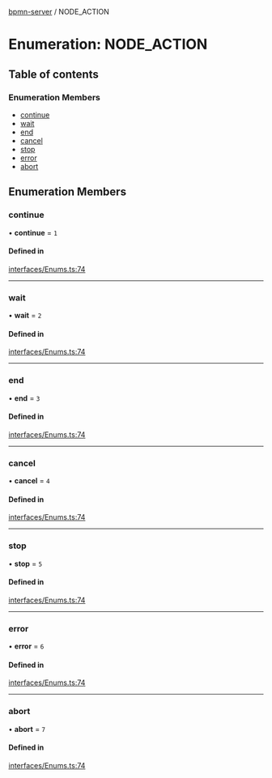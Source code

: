[bpmn-server](../readme.md) / NODE\_ACTION

# Enumeration: NODE\_ACTION

## Table of contents

### Enumeration Members

- [continue](NODE_ACTION.md#continue)
- [wait](NODE_ACTION.md#wait)
- [end](NODE_ACTION.md#end)
- [cancel](NODE_ACTION.md#cancel)
- [stop](NODE_ACTION.md#stop)
- [error](NODE_ACTION.md#error)
- [abort](NODE_ACTION.md#abort)

## Enumeration Members

### continue

• **continue** = ``1``

#### Defined in

[interfaces/Enums.ts:74](https://github.com/bpmnServer/bpmn-server/blob/67a073b/src/interfaces/Enums.ts#L74)

___

### wait

• **wait** = ``2``

#### Defined in

[interfaces/Enums.ts:74](https://github.com/bpmnServer/bpmn-server/blob/67a073b/src/interfaces/Enums.ts#L74)

___

### end

• **end** = ``3``

#### Defined in

[interfaces/Enums.ts:74](https://github.com/bpmnServer/bpmn-server/blob/67a073b/src/interfaces/Enums.ts#L74)

___

### cancel

• **cancel** = ``4``

#### Defined in

[interfaces/Enums.ts:74](https://github.com/bpmnServer/bpmn-server/blob/67a073b/src/interfaces/Enums.ts#L74)

___

### stop

• **stop** = ``5``

#### Defined in

[interfaces/Enums.ts:74](https://github.com/bpmnServer/bpmn-server/blob/67a073b/src/interfaces/Enums.ts#L74)

___

### error

• **error** = ``6``

#### Defined in

[interfaces/Enums.ts:74](https://github.com/bpmnServer/bpmn-server/blob/67a073b/src/interfaces/Enums.ts#L74)

___

### abort

• **abort** = ``7``

#### Defined in

[interfaces/Enums.ts:74](https://github.com/bpmnServer/bpmn-server/blob/67a073b/src/interfaces/Enums.ts#L74)
